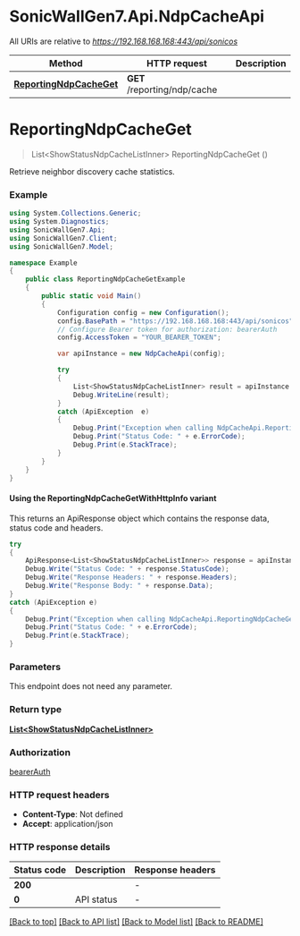 # SonicWallGen7.Api.NdpCacheApi

All URIs are relative to *https://192.168.168.168:443/api/sonicos*

| Method | HTTP request | Description |
|--------|--------------|-------------|
| [**ReportingNdpCacheGet**](NdpCacheApi.md#reportingndpcacheget) | **GET** /reporting/ndp/cache |  |

<a id="reportingndpcacheget"></a>
# **ReportingNdpCacheGet**
> List&lt;ShowStatusNdpCacheListInner&gt; ReportingNdpCacheGet ()



Retrieve neighbor discovery cache statistics.

### Example
```csharp
using System.Collections.Generic;
using System.Diagnostics;
using SonicWallGen7.Api;
using SonicWallGen7.Client;
using SonicWallGen7.Model;

namespace Example
{
    public class ReportingNdpCacheGetExample
    {
        public static void Main()
        {
            Configuration config = new Configuration();
            config.BasePath = "https://192.168.168.168:443/api/sonicos";
            // Configure Bearer token for authorization: bearerAuth
            config.AccessToken = "YOUR_BEARER_TOKEN";

            var apiInstance = new NdpCacheApi(config);

            try
            {
                List<ShowStatusNdpCacheListInner> result = apiInstance.ReportingNdpCacheGet();
                Debug.WriteLine(result);
            }
            catch (ApiException  e)
            {
                Debug.Print("Exception when calling NdpCacheApi.ReportingNdpCacheGet: " + e.Message);
                Debug.Print("Status Code: " + e.ErrorCode);
                Debug.Print(e.StackTrace);
            }
        }
    }
}
```

#### Using the ReportingNdpCacheGetWithHttpInfo variant
This returns an ApiResponse object which contains the response data, status code and headers.

```csharp
try
{
    ApiResponse<List<ShowStatusNdpCacheListInner>> response = apiInstance.ReportingNdpCacheGetWithHttpInfo();
    Debug.Write("Status Code: " + response.StatusCode);
    Debug.Write("Response Headers: " + response.Headers);
    Debug.Write("Response Body: " + response.Data);
}
catch (ApiException e)
{
    Debug.Print("Exception when calling NdpCacheApi.ReportingNdpCacheGetWithHttpInfo: " + e.Message);
    Debug.Print("Status Code: " + e.ErrorCode);
    Debug.Print(e.StackTrace);
}
```

### Parameters
This endpoint does not need any parameter.
### Return type

[**List&lt;ShowStatusNdpCacheListInner&gt;**](ShowStatusNdpCacheListInner.md)

### Authorization

[bearerAuth](../README.md#bearerAuth)

### HTTP request headers

 - **Content-Type**: Not defined
 - **Accept**: application/json


### HTTP response details
| Status code | Description | Response headers |
|-------------|-------------|------------------|
| **200** |  |  -  |
| **0** | API status |  -  |

[[Back to top]](#) [[Back to API list]](../README.md#documentation-for-api-endpoints) [[Back to Model list]](../README.md#documentation-for-models) [[Back to README]](../README.md)

